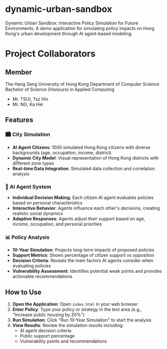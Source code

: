 # dynamic-urban-sandbox
Dynamic Urban Sandbox: Interactive Policy Simulation for Future Environments. A demo application for simulating policy impacts on Hong Kong's urban development through AI agent-based modeling.

# Project Collaborators
## Member
The Hang Seng University of Hong Kong
Department of Computer Science
Bachelor of Science (Honours) in Applied Computing
- Mr. TSUI, Tsz Hin
- Mr. NG, Ka Hei

## Features

### 🏙️ City Simulation
- **AI Agent Citizens**: 1000 simulated Hong Kong citizens with diverse backgrounds (age, occupation, income, district)
- **Dynamic City Model**: Visual representation of Hong Kong districts with different zone types
- **Real-time Data Integration**: Simulated data collection and correlation analysis

### 🤖 AI Agent System
- **Individual Decision Making**: Each citizen AI agent evaluates policies based on personal characteristics
- **Interactive Behavior**: Agents influence each other's decisions, creating realistic social dynamics
- **Adaptive Responses**: Agents adjust their support based on age, income, occupation, and personal priorities

### 📊 Policy Analysis
- **10-Year Simulation**: Projects long-term impacts of proposed policies
- **Support Metrics**: Shows percentage of citizen support vs opposition
- **Decision Criteria**: Reveals the main factors AI agents consider when evaluating policies
- **Vulnerability Assessment**: Identifies potential weak points and provides actionable recommendations

## How to Use

1. **Open the Application**: Open `index.html` in your web browser
2. **Enter Policy**: Type your policy or strategy in the text area (e.g., "Increase public housing by 20%")
3. **Run Simulation**: Click "Run 10-Year Simulation" to start the analysis
4. **View Results**: Review the simulation results including:
   - AI agent decision criteria
   - Public support percentage
   - Vulnerability points and recommendations
